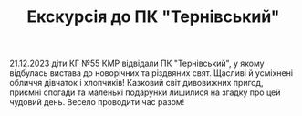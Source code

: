 ﻿---
title: Екскурсія до ПК "Тернівський"
---

21.12.2023 діти КГ №55 КМР відвідали ПК "Тернівський", у якому відбулась вистава до новорічних та різдвяних свят. Щасливі й усміхнені обличчя дівчаток і хлопчиків! Казковий світ дивовижних пригод, приємні спогади та маленькі подарунки лишилися на згадку про цей чудовий день. Весело проводити час разом!

<slideshow />
